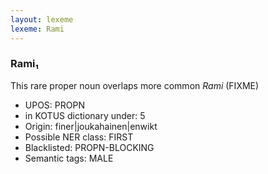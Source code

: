 ```yaml
---
layout: lexeme
lexeme: Rami
---
```


###  Rami₁

This rare proper noun overlaps more common *Rami* (FIXME)
* UPOS:  PROPN
* in KOTUS dictionary under:  5
* Origin:  finer|joukahainen|enwikt
* Possible NER class:  FIRST
* Blacklisted:  PROPN-BLOCKING
* Semantic tags:  MALE

